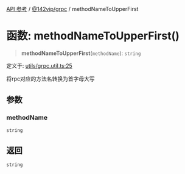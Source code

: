[API 参考](../../../index.md) / [@142vip/grpc](../index.md) / methodNameToUpperFirst

# 函数: methodNameToUpperFirst()

> **methodNameToUpperFirst**(`methodName`): `string`

定义于: [utils/grpc.util.ts:25](https://github.com/142vip/core-x/blob/724c9f80a9f43d7639fb0f15c0381f9ca258849b/packages/grpc/src/utils/grpc.util.ts#L25)

将rpc对应的方法名转换为首字母大写

## 参数

### methodName

`string`

## 返回

`string`
